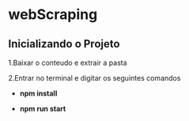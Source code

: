 # webScraping

## Inicializando o Projeto

1.Baixar o conteudo e extrair a pasta

2.Entrar no terminal e digitar os seguintes comandos

* **npm install**

* **npm run start**


